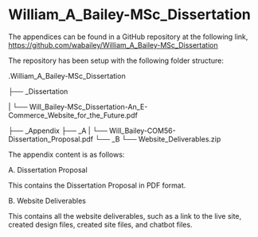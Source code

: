 # William_A_Bailey-MSc_Dissertation

The appendices can be found in a GitHub repository at the following link, https://github.com/wabailey/William_A_Bailey-MSc_Dissertation


The repository has been setup with the following folder structure:


.William_A_Bailey-MSc_Dissertation

├── _Dissertation

|       └── Will_Bailey-MSc_Dissertation-An_E-Commerce_Website_for_the_Future.pdf

├── _Appendix
         ├── _A
          |       └── Will_Bailey-COM56-Dissertation_Proposal.pdf
         └── _B
                  └── Website_Deliverables.zip


The appendix content is as follows:


A.	Dissertation Proposal

This contains the Dissertation Proposal in PDF format.


B.	Website Deliverables

This contains all the website deliverables, such as a link to the live site, created design files, created site files, and chatbot files.
